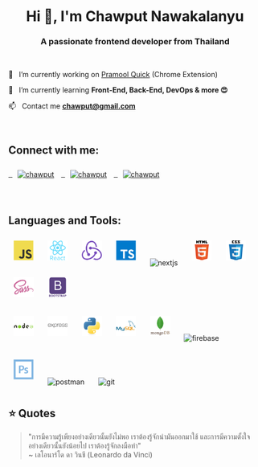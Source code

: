 <h1 align="center">Hi 👋, I'm Chawput Nawakalanyu</h1>
<h3 align="center">A passionate frontend developer from Thailand</h3><br/>

🔭 &nbsp;&nbsp;I’m currently working on [Pramool Quick](https://www.pramoolquick.com/) (Chrome Extension)

🌱 &nbsp;&nbsp;I’m currently learning **Front-End, Back-End, DevOps & more 😍**

📫 &nbsp;&nbsp;Contact me **chawput@gmail.com**

<br/>

<h2 align="left">Connect with me:</h2>
<p align="left">
<a href="https://linkedin.com/in/chawput" target="blank">&nbsp;&nbsp;<img align="center" src="https://raw.githubusercontent.com/rahuldkjain/github-profile-readme-generator/master/src/images/icons/Social/linked-in-alt.svg" alt="chawput" height="30" width="40" style="margin:10px;"/ /></a>
<a href="https://codesandbox.com/chawput" target="blank">&nbsp;&nbsp;<img align="center" src="https://raw.githubusercontent.com/rahuldkjain/github-profile-readme-generator/master/src/images/icons/Social/codesandbox.svg" alt="chawput" height="30" width="40" style="margin:10px;"/ /></a>
<a href="https://fb.com/chawput" target="blank">&nbsp;&nbsp;<img align="center" src="https://raw.githubusercontent.com/rahuldkjain/github-profile-readme-generator/master/src/images/icons/Social/facebook.svg" alt="chawput" height="30" width="40" style="margin:10px;"/ /></a>
</p>  
<br/>

<h2 align="left">Languages and Tools:</h2>
<p>
<img src="https://raw.githubusercontent.com/devicons/devicon/master/icons/javascript/javascript-original.svg" alt="javascript" width="40" height="40" style="margin:10px;"/>&nbsp;&nbsp;<img src="https://raw.githubusercontent.com/devicons/devicon/master/icons/react/react-original-wordmark.svg" alt="react" width="40" height="40" style="margin:10px;"/>&nbsp;&nbsp;<img src="https://raw.githubusercontent.com/devicons/devicon/master/icons/redux/redux-original.svg" alt="redux" width="40" height="40" style="margin:10px;"/>&nbsp;&nbsp;<img src="https://raw.githubusercontent.com/devicons/devicon/master/icons/typescript/typescript-original.svg" alt="typescript" width="40" height="40" style="margin:10px;"/>&nbsp;&nbsp;<img src="https://cdn.worldvectorlogo.com/logos/nextjs-2.svg" alt="nextjs" width="40" height="40" style="margin:10px;"/>&nbsp;&nbsp;<img src="https://raw.githubusercontent.com/devicons/devicon/master/icons/html5/html5-original-wordmark.svg" alt="html5" width="40" height="40" style="margin:10px;"/>&nbsp;&nbsp;<img src="https://raw.githubusercontent.com/devicons/devicon/master/icons/css3/css3-original-wordmark.svg" alt="css3" width="40" height="40" style="margin:10px;"/>&nbsp;&nbsp;<img src="https://raw.githubusercontent.com/devicons/devicon/master/icons/sass/sass-original.svg" alt="sass" width="40" height="40" style="margin:10px;"/>&nbsp;&nbsp;<img src="https://raw.githubusercontent.com/devicons/devicon/master/icons/bootstrap/bootstrap-plain-wordmark.svg" alt="bootstrap" width="40" height="40" style="margin:10px;"/>  

<img src="https://raw.githubusercontent.com/devicons/devicon/master/icons/nodejs/nodejs-original-wordmark.svg" alt="nodejs" width="40" height="40" style="margin:10px;"/>&nbsp;&nbsp;<img src="https://raw.githubusercontent.com/devicons/devicon/master/icons/express/express-original-wordmark.svg" alt="express" width="40" height="40" style="margin:10px;"/>&nbsp;&nbsp;<img src="https://raw.githubusercontent.com/devicons/devicon/master/icons/python/python-original.svg" alt="python" width="40" height="40" style="margin:10px;"/>&nbsp;&nbsp;<img src="https://raw.githubusercontent.com/devicons/devicon/master/icons/mysql/mysql-original-wordmark.svg" alt="mysql" width="40" height="40" style="margin:10px;"/>&nbsp;&nbsp;<img src="https://raw.githubusercontent.com/devicons/devicon/master/icons/mongodb/mongodb-original-wordmark.svg" alt="mongodb" width="40" height="40" style="margin:10px;"/>&nbsp;&nbsp;<img src="https://www.vectorlogo.zone/logos/firebase/firebase-icon.svg" alt="firebase" width="40" height="40" style="margin:10px;"/>  

<img src="https://raw.githubusercontent.com/devicons/devicon/master/icons/photoshop/photoshop-line.svg" alt="photoshop" width="40" height="40" style="margin:10px;"/>&nbsp;&nbsp;<img src="https://www.vectorlogo.zone/logos/getpostman/getpostman-icon.svg" alt="postman" width="40" height="40" style="margin:10px;"/>&nbsp;&nbsp;<img src="https://www.vectorlogo.zone/logos/git-scm/git-scm-icon.svg" alt="git" width="40" height="40" style="margin:10px;"/>
</p>


## ⭐ Quotes
> "การมีความรู้เพียงอย่างเดียวนั้นยังไม่พอ เราต้องรู้จักนำมันออกมาใช้ และการมีความตั้งใจอย่างเดียวนั้นยังน้อยไป เราต้องรู้จักลงมือทำ"  
> ~ เลโอนาร์โด ดา วินชี (Leonardo da Vinci)
